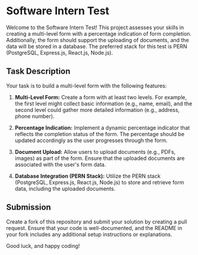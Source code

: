 # Software Intern Test

Welcome to the Software Intern Test! This project assesses your skills in creating a multi-level form with a percentage indication of form completion. Additionally, the form should support the uploading of documents, and the data will be stored in a database. The preferred stack for this test is PERN (PostgreSQL, Express.js, React.js, Node.js).

## Task Description

Your task is to build a multi-level form with the following features:

1. **Multi-Level Form:** Create a form with at least two levels. For example, the first level might collect basic information (e.g., name, email), and the second level could gather more detailed information (e.g., address, phone number).

2. **Percentage Indication:** Implement a dynamic percentage indicator that reflects the completion status of the form. The percentage should be updated accordingly as the user progresses through the form.

3. **Document Upload:** Allow users to upload documents (e.g., PDFs, images) as part of the form. Ensure that the uploaded documents are associated with the user's form data.

4. **Database Integration (PERN Stack):** Utilize the PERN stack (PostgreSQL, Express.js, React.js, Node.js) to store and retrieve form data, including the uploaded documents.

## Submission

Create a fork of this repository and submit your solution by creating a pull request. Ensure that your code is well-documented, and the README in your fork includes any additional setup instructions or explanations.

Good luck, and happy coding!
